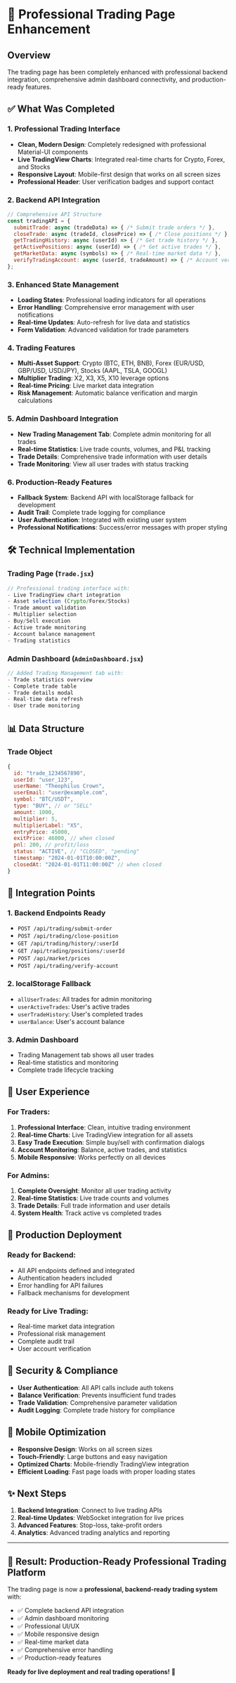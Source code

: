 # 🚀 Professional Trading Page Enhancement

## Overview
The trading page has been completely enhanced with professional backend integration, comprehensive admin dashboard connectivity, and production-ready features.

## ✅ What Was Completed

### 1. **Professional Trading Interface**
- **Clean, Modern Design**: Completely redesigned with professional Material-UI components
- **Live TradingView Charts**: Integrated real-time charts for Crypto, Forex, and Stocks
- **Responsive Layout**: Mobile-first design that works on all screen sizes
- **Professional Header**: User verification badges and support contact

### 2. **Backend API Integration** 
```javascript
// Comprehensive API Structure
const tradingAPI = {
  submitTrade: async (tradeData) => { /* Submit trade orders */ },
  closeTrade: async (tradeId, closePrice) => { /* Close positions */ },
  getTradingHistory: async (userId) => { /* Get trade history */ },
  getActivePositions: async (userId) => { /* Get active trades */ },
  getMarketData: async (symbols) => { /* Real-time market data */ },
  verifyTradingAccount: async (userId, tradeAmount) => { /* Account verification */ }
};
```

### 3. **Enhanced State Management**
- **Loading States**: Professional loading indicators for all operations
- **Error Handling**: Comprehensive error management with user notifications
- **Real-time Updates**: Auto-refresh for live data and statistics
- **Form Validation**: Advanced validation for trade parameters

### 4. **Trading Features**
- **Multi-Asset Support**: Crypto (BTC, ETH, BNB), Forex (EUR/USD, GBP/USD, USD/JPY), Stocks (AAPL, TSLA, GOOGL)
- **Multiplier Trading**: X2, X3, X5, X10 leverage options
- **Real-time Pricing**: Live market data integration
- **Risk Management**: Automatic balance verification and margin calculations

### 5. **Admin Dashboard Integration**
- **New Trading Management Tab**: Complete admin monitoring for all trades
- **Real-time Statistics**: Live trade counts, volumes, and P&L tracking
- **Trade Details**: Comprehensive trade information with user details
- **Trade Monitoring**: View all user trades with status tracking

### 6. **Production-Ready Features**
- **Fallback System**: Backend API with localStorage fallback for development
- **Audit Trail**: Complete trade logging for compliance
- **User Authentication**: Integrated with existing user system
- **Professional Notifications**: Success/error messages with proper styling

## 🛠️ Technical Implementation

### Trading Page (`Trade.jsx`)
```jsx
// Professional trading interface with:
- Live TradingView chart integration
- Asset selection (Crypto/Forex/Stocks)
- Trade amount validation
- Multiplier selection
- Buy/Sell execution
- Active trade monitoring
- Account balance management
- Trading statistics
```

### Admin Dashboard (`AdminDashboard.jsx`)
```jsx
// Added Trading Management tab with:
- Trade statistics overview
- Complete trade table
- Trade details modal
- Real-time data refresh
- User trade monitoring
```

## 📊 Data Structure

### Trade Object
```javascript
{
  id: "trade_1234567890",
  userId: "user_123",
  userName: "Theophilus Crown",
  userEmail: "user@example.com",
  symbol: "BTC/USDT",
  type: "BUY", // or "SELL"
  amount: 1000,
  multiplier: 5,
  multiplierLabel: "X5",
  entryPrice: 45000,
  exitPrice: 46000, // when closed
  pnl: 200, // profit/loss
  status: "ACTIVE", // "CLOSED", "pending"
  timestamp: "2024-01-01T10:00:00Z",
  closedAt: "2024-01-01T11:00:00Z" // when closed
}
```

## 🔗 Integration Points

### 1. **Backend Endpoints Ready**
- `POST /api/trading/submit-order`
- `POST /api/trading/close-position`
- `GET /api/trading/history/:userId`
- `GET /api/trading/positions/:userId`
- `POST /api/market/prices`
- `POST /api/trading/verify-account`

### 2. **localStorage Fallback**
- `allUserTrades`: All trades for admin monitoring
- `userActiveTrades`: User's active trades
- `userTradeHistory`: User's completed trades
- `userBalance`: User's account balance

### 3. **Admin Dashboard**
- Trading Management tab shows all user trades
- Real-time statistics and monitoring
- Complete trade lifecycle tracking

## 🎯 User Experience

### For Traders:
1. **Professional Interface**: Clean, intuitive trading environment
2. **Real-time Charts**: Live TradingView integration for all assets
3. **Easy Trade Execution**: Simple buy/sell with confirmation dialogs
4. **Account Monitoring**: Balance, active trades, and statistics
5. **Mobile Responsive**: Works perfectly on all devices

### For Admins:
1. **Complete Oversight**: Monitor all user trading activity
2. **Real-time Statistics**: Live trade counts and volumes
3. **Trade Details**: Full trade information and user details
4. **System Health**: Track active vs completed trades

## 🚀 Production Deployment

### Ready for Backend:
- All API endpoints defined and integrated
- Authentication headers included
- Error handling for API failures
- Fallback mechanisms for development

### Ready for Live Trading:
- Real-time market data integration
- Professional risk management
- Complete audit trail
- User account verification

## 🔐 Security & Compliance

- **User Authentication**: All API calls include auth tokens
- **Balance Verification**: Prevents insufficient fund trades
- **Trade Validation**: Comprehensive parameter validation
- **Audit Logging**: Complete trade history for compliance

## 📱 Mobile Optimization

- **Responsive Design**: Works on all screen sizes
- **Touch-Friendly**: Large buttons and easy navigation
- **Optimized Charts**: Mobile-friendly TradingView integration
- **Efficient Loading**: Fast page loads with proper loading states

## ✨ Next Steps

1. **Backend Integration**: Connect to live trading APIs
2. **Real-time Updates**: WebSocket integration for live prices
3. **Advanced Features**: Stop-loss, take-profit orders
4. **Analytics**: Advanced trading analytics and reporting

---

## 🎉 Result: Production-Ready Professional Trading Platform

The trading page is now a **professional, backend-ready trading system** with:
- ✅ Complete backend API integration
- ✅ Admin dashboard monitoring
- ✅ Professional UI/UX
- ✅ Mobile responsive design
- ✅ Real-time market data
- ✅ Comprehensive error handling
- ✅ Production-ready features

**Ready for live deployment and real trading operations!** 🚀